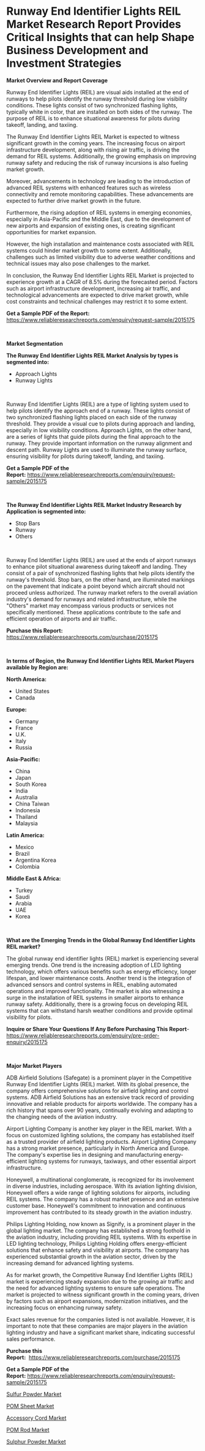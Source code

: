 <p><h1>Runway End Identifier Lights REIL Market Research Report Provides Critical Insights that can help Shape Business Development and Investment Strategies</h1></p><p><strong>Market Overview and Report Coverage</strong></p>
<p><p>Runway End Identifier Lights (REIL) are visual aids installed at the end of runways to help pilots identify the runway threshold during low visibility conditions. These lights consist of two synchronized flashing lights, typically white in color, that are installed on both sides of the runway. The purpose of REIL is to enhance situational awareness for pilots during takeoff, landing, and taxiing.</p><p>The Runway End Identifier Lights REIL Market is expected to witness significant growth in the coming years. The increasing focus on airport infrastructure development, along with rising air traffic, is driving the demand for REIL systems. Additionally, the growing emphasis on improving runway safety and reducing the risk of runway incursions is also fueling market growth.</p><p>Moreover, advancements in technology are leading to the introduction of advanced REIL systems with enhanced features such as wireless connectivity and remote monitoring capabilities. These advancements are expected to further drive market growth in the future.</p><p>Furthermore, the rising adoption of REIL systems in emerging economies, especially in Asia-Pacific and the Middle East, due to the development of new airports and expansion of existing ones, is creating significant opportunities for market expansion.</p><p>However, the high installation and maintenance costs associated with REIL systems could hinder market growth to some extent. Additionally, challenges such as limited visibility due to adverse weather conditions and technical issues may also pose challenges to the market.</p><p>In conclusion, the Runway End Identifier Lights REIL Market is projected to experience growth at a CAGR of 8.5% during the forecasted period. Factors such as airport infrastructure development, increasing air traffic, and technological advancements are expected to drive market growth, while cost constraints and technical challenges may restrict it to some extent.</p></p>
<p><strong>Get a Sample PDF of the Report:</strong> <a href="https://www.reliableresearchreports.com/enquiry/request-sample/2015175">https://www.reliableresearchreports.com/enquiry/request-sample/2015175</a></p>
<p>&nbsp;</p>
<p><strong>Market Segmentation</strong></p>
<p><strong>The Runway End Identifier Lights REIL Market Analysis by types is segmented into:</strong></p>
<p><ul><li>Approach Lights</li><li>Runway Lights</li></ul></p>
<p>&nbsp;</p>
<p><p>Runway End Identifier Lights (REIL) are a type of lighting system used to help pilots identify the approach end of a runway. These lights consist of two synchronized flashing lights placed on each side of the runway threshold. They provide a visual cue to pilots during approach and landing, especially in low visibility conditions. Approach Lights, on the other hand, are a series of lights that guide pilots during the final approach to the runway. They provide important information on the runway alignment and descent path. Runway Lights are used to illuminate the runway surface, ensuring visibility for pilots during takeoff, landing, and taxiing.</p></p>
<p><strong>Get a Sample PDF of the Report:</strong>&nbsp;<a href="https://www.reliableresearchreports.com/enquiry/request-sample/2015175">https://www.reliableresearchreports.com/enquiry/request-sample/2015175</a></p>
<p>&nbsp;</p>
<p><strong>The Runway End Identifier Lights REIL Market Industry Research by Application is segmented into:</strong></p>
<p><ul><li>Stop Bars</li><li>Runway</li><li>Others</li></ul></p>
<p>&nbsp;</p>
<p><p>Runway End Identifier Lights (REIL) are used at the ends of airport runways to enhance pilot situational awareness during takeoff and landing. They consist of a pair of synchronized flashing lights that help pilots identify the runway's threshold. Stop bars, on the other hand, are illuminated markings on the pavement that indicate a point beyond which aircraft should not proceed unless authorized. The runway market refers to the overall aviation industry's demand for runways and related infrastructure, while the "Others" market may encompass various products or services not specifically mentioned. These applications contribute to the safe and efficient operation of airports and air traffic.</p></p>
<p><strong>Purchase this Report:</strong>&nbsp; <a href="https://www.reliableresearchreports.com/purchase/2015175">https://www.reliableresearchreports.com/purchase/2015175</a></p>
<p>&nbsp;</p>
<p><strong>In terms of Region, the Runway End Identifier Lights REIL Market Players available by Region are:</strong></p>
<p>
    <p> <strong> North America: </strong>
        <ul>
            <li>United States</li>
            <li>Canada</li>
        </ul>
        </p> 
    <p> <strong> Europe: </strong>
        <ul>
            <li>Germany</li>
            <li>France</li>
            <li>U.K.</li>
            <li>Italy</li>
            <li>Russia</li>
        </ul>
        </p> 
    <p> <strong> Asia-Pacific: </strong>
        <ul>
            <li>China</li>
            <li>Japan</li>
            <li>South Korea</li>
            <li>India</li>
            <li>Australia</li>
            <li>China Taiwan</li>
            <li>Indonesia</li>
            <li>Thailand</li>
            <li>Malaysia</li>
        </ul>
        </p> 
    <p> <strong> Latin America: </strong>
        <ul>
            <li>Mexico</li>
            <li>Brazil</li>
            <li>Argentina Korea</li>
            <li>Colombia</li>
        </ul>
        </p> 
    <p> <strong> Middle East & Africa: </strong>
        <ul>
            <li>Turkey</li>
            <li>Saudi</li>
            <li>Arabia</li>
            <li>UAE</li>
            <li>Korea</li>
        </ul>
    </p>
    </p>
<p>&nbsp;</p>
<p><strong>What are the Emerging Trends in the Global Runway End Identifier Lights REIL market?</strong></p>
<p><p>The global runway end identifier lights (REIL) market is experiencing several emerging trends. One trend is the increasing adoption of LED lighting technology, which offers various benefits such as energy efficiency, longer lifespan, and lower maintenance costs. Another trend is the integration of advanced sensors and control systems in REIL, enabling automated operations and improved functionality. The market is also witnessing a surge in the installation of REIL systems in smaller airports to enhance runway safety. Additionally, there is a growing focus on developing REIL systems that can withstand harsh weather conditions and provide optimal visibility for pilots.</p></p>
<p><strong>Inquire or Share Your Questions If Any Before Purchasing This Report</strong>- <a href="https://www.reliableresearchreports.com/enquiry/pre-order-enquiry/2015175">https://www.reliableresearchreports.com/enquiry/pre-order-enquiry/2015175</a></p>
<p>&nbsp;</p>
<p><strong>Major Market Players</strong></p>
<p><p>ADB Airfield Solutions (Safegate) is a prominent player in the Competitive Runway End Identifier Lights (REIL) market. With its global presence, the company offers comprehensive solutions for airfield lighting and control systems. ADB Airfield Solutions has an extensive track record of providing innovative and reliable products for airports worldwide. The company has a rich history that spans over 90 years, continually evolving and adapting to the changing needs of the aviation industry.</p><p>Airport Lighting Company is another key player in the REIL market. With a focus on customized lighting solutions, the company has established itself as a trusted provider of airfield lighting products. Airport Lighting Company has a strong market presence, particularly in North America and Europe. The company's expertise lies in designing and manufacturing energy-efficient lighting systems for runways, taxiways, and other essential airport infrastructure.</p><p>Honeywell, a multinational conglomerate, is recognized for its involvement in diverse industries, including aerospace. With its aviation lighting division, Honeywell offers a wide range of lighting solutions for airports, including REIL systems. The company has a robust market presence and an extensive customer base. Honeywell's commitment to innovation and continuous improvement has contributed to its steady growth in the aviation industry.</p><p>Philips Lighting Holding, now known as Signify, is a prominent player in the global lighting market. The company has established a strong foothold in the aviation industry, including providing REIL systems. With its expertise in LED lighting technology, Philips Lighting Holding offers energy-efficient solutions that enhance safety and visibility at airports. The company has experienced substantial growth in the aviation sector, driven by the increasing demand for advanced lighting systems.</p><p>As for market growth, the Competitive Runway End Identifier Lights (REIL) market is experiencing steady expansion due to the growing air traffic and the need for advanced lighting systems to ensure safe operations. The market is projected to witness significant growth in the coming years, driven by factors such as airport expansions, modernization initiatives, and the increasing focus on enhancing runway safety.</p><p>Exact sales revenue for the companies listed is not available. However, it is important to note that these companies are major players in the aviation lighting industry and have a significant market share, indicating successful sales performance.</p></p>
<p><strong>Purchase this Report:</strong>&nbsp;&nbsp;<a href="https://www.reliableresearchreports.com/purchase/2015175">https://www.reliableresearchreports.com/purchase/2015175</a></p>
<p></p>
<p><strong>Get a Sample PDF of the Report:</strong>&nbsp;<a href="https://www.reliableresearchreports.com/enquiry/request-sample/2015175">https://www.reliableresearchreports.com/enquiry/request-sample/2015175</a></p>
<p><p><a href="https://medium.com/@devidwarnerrp23/sulfur-powder-market-outlook-industry-overview-and-forecast-2023-to-2030-ea4756de1268">Sulfur Powder Market</a></p><p><a href="https://medium.com/@adityalohrp23/pom-sheet-market-report-reveals-the-latest-trends-and-growth-opportunities-of-this-market-b20f7bd4487b">POM Sheet Market</a></p><p><a href="https://medium.com/@mahimohanrp23/accessory-cord-nbsp-market-focuses-on-market-share-size-and-projected-forecast-till-2030-39290fd6045e">Accessory Cord Market</a></p><p><a href="https://medium.com/@rameshramurp23/pom-rod-market-size-cagr-trends-2024-2030-f9ed969b6ca6">POM Rod Market</a></p><p><a href="https://medium.com/@mhdhonirp23/sulphur-powder-market-size-reveals-the-best-marketing-channels-in-global-industry-2e8f840c829f">Sulphur Powder Market</a></p></p>